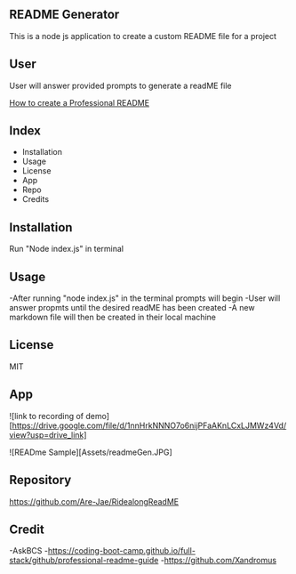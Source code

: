 ##  README Generator 
This is a node js application to create a custom README file for a project 


## User
User will answer provided prompts to generate a readME file  

[How to create a Professional README](https://coding-boot-camp.github.io/full-stack/github/professional-readme-guide)

## Index 

- Installation 
- Usage 
- License
- App
- Repo
- Credits 

## Installation 
Run "Node index.js" in terminal 


## Usage 
-After running "node index.js" in the terminal prompts will begin 
-User will answer propmts until the desired readME has been created 
-A new markdown file will then be created in their local machine 

## License 
MIT

## App 

![link to recording of demo][https://drive.google.com/file/d/1nnHrkNNNO7o6nijPFaAKnLCxLJMWz4Vd/view?usp=drive_link]

![READme Sample][Assets/readmeGen.JPG]

## Repository

https://github.com/Are-Jae/RidealongReadME


## Credit 

-AskBCS
-https://coding-boot-camp.github.io/full-stack/github/professional-readme-guide
-https://github.com/Xandromus 

